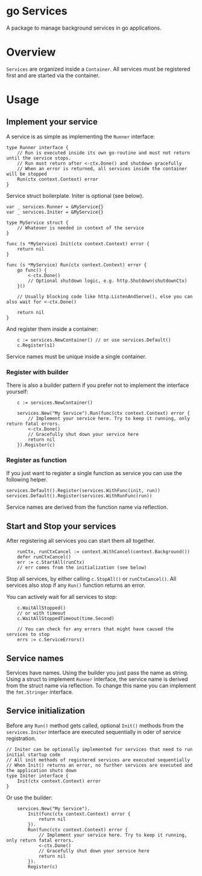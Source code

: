 # go Services

A package to manage background services in go applications.


# Overview

`Services` are organized inside a `Container`. 
All services must be registered first and are started via the container.



# Usage


## Implement your service 

A service is as simple as implementing the `Runner` interface:

```
type Runner interface {
	// Run is executed inside its own go-routine and must not return until the service stops.
	// Run must return after <-ctx.Done() and shutdown gracefully
	// When an error is returned, all services inside the container will be stopped
	Run(ctx context.Context) error
}
```

Service struct boilerplate. Initer is optional (see below).
```
var _ services.Runner = &MyService{}
var _ services.Initer = &MyService{}

type MyService struct {
	// Whatever is needed in context of the service
}

func (s *MyService) Init(ctx context.Context) error {
	return nil
}

func (s *MyService) Run(ctx context.Context) error {
	go func() {
		<-ctx.Done()
		// Optional shutdown logic, e.g. http.Shutdown(shutdownCtx)
	}()
	
	// Usually blocking code like http.ListenAndServe(), else you can also wait for <-ctx.Done()
	
	return nil
}
```

And register them inside a container:

```
	c := services.NewContainer() // or use services.Default()
	c.Register(s1)
```

Service names must be unique inside a single container.

### Register with builder
There is also a builder pattern if you prefer not to implement the interface yourself:

```
	c := services.NewContainer()
	
	services.New("My Service").Run(func(ctx context.Context) error {
		// Implement your service here. Try to keep it running, only return fatal errors.
		<-ctx.Done()
		// Gracefully shut down your service here
		return nil
	}).Register(c)
```

### Register as function
If you just want to register a single function as service you can use the following helper.

```
services.Default().Register(services.WithFunc(init, run))
services.Default().Register(services.WithRunFunc(run))
```

Service names are derived from the function name via reflection.

## Start and Stop your services

After registering all services you can start them all together.

```
	runCtx, runCtxCancel := context.WithCancel(context.Background())
	defer runCtxCancel()
	err := c.StartAll(runCtx)
	// err comes from the initialization (see below)
```

Stop all services, by either calling `c.StopAll()` or `runCtxCancel()`.
All services also stop if any `Run()` function returns an error.

You can actively wait for all services to stop:

```
	c.WaitAllStopped()
	// or with timeout
	c.WaitAllStoppedTimeout(time.Second)

	// You can check for any errors that might have caused the services to stop
	errs := c.ServiceErrors()
```

## Service names

Services have names. Using the builder you just pass the name as string. 
Using a struct to implement `Runner` interface, the service name is derived from the struct name via reflection.
To change this name you can implement the `fmt.Stringer` interface.

## Service initialization

Before any `Run()` method gets called, 
optional `Init()` methods from the `services.Initer` interface are executed sequentially
in oder of service registration.

```
// Initer can be optionally implemented for services that need to run initial startup code
// All init methods of registered services are executed sequentially
// When Init() returns an error, no further services are executed and the application shuts down
type Initer interface {
	Init(ctx context.Context) error
}
```

Or use the builder:

```
	services.New("My Service").
		Init(func(ctx context.Context) error {
			return nil
		}).
		Run(func(ctx context.Context) error {
			// Implement your service here. Try to keep it running, only return fatal errors.
			<-ctx.Done()
			// Gracefully shut down your service here
			return nil
		}).
		Register(c)
```

